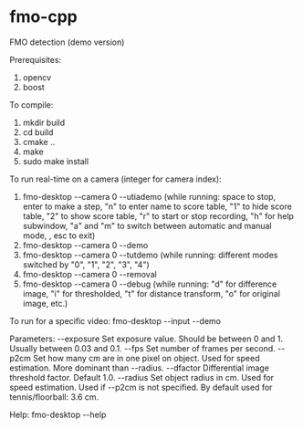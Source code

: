 # fmo-cpp
FMO detection (demo version)

Prerequisites:
1. opencv 
2. boost

To compile:
1. mkdir build
2. cd build
3. cmake ..
4. make
5. sudo make install

To run real-time on a camera (integer for camera index):
1. fmo-desktop --camera 0 --utiademo
(while running: space to stop, enter to make a step, "n" to enter name to score table, "1" to hide score table, "2" to show score table, "r" to start or stop recording, "h" for help subwindow, "a" and "m" to switch between automatic and manual mode, , esc to exit)
2. fmo-desktop --camera 0 --demo
3. fmo-desktop --camera 0 --tutdemo
(while running: different modes switched by "0", "1", "2", "3", "4")
4. fmo-desktop --camera 0 --removal
5. fmo-desktop --camera 0 --debug
(while running: "d" for difference image, "i" for thresholded, "t" for distance transform, "o" for original image, etc.)

To run for a specific video:
fmo-desktop --input <path> --demo
  
Parameters: 
--exposure  Set exposure value. Should be between 0 and 1. Usually between 0.03 and 0.1.
--fps       Set number of frames per second.
--p2cm      Set how many cm are in one pixel on object. Used for speed
            estimation. More dominant than --radius.
--dfactor   Differential image threshold factor. Default 1.0.
--radius    Set object radius in cm. Used for speed estimation. Used if --p2cm
            is not specified. By default used for tennis/floorball: 3.6 cm.


Help:
fmo-desktop --help
